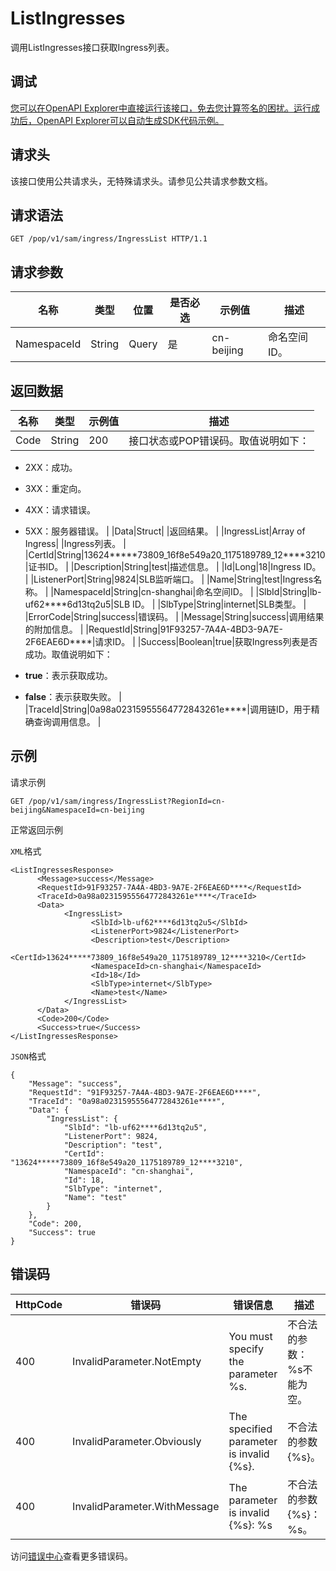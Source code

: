 # ListIngresses

调用ListIngresses接口获取Ingress列表。

## 调试

[您可以在OpenAPI Explorer中直接运行该接口，免去您计算签名的困扰。运行成功后，OpenAPI Explorer可以自动生成SDK代码示例。](https://api.aliyun.com/#product=sae&api=ListIngresses&type=ROA&version=2019-05-06)

## 请求头

该接口使用公共请求头，无特殊请求头。请参见公共请求参数文档。

## 请求语法

```
GET /pop/v1/sam/ingress/IngressList HTTP/1.1
```

## 请求参数

|名称|类型|位置|是否必选|示例值|描述|
|--|--|--|----|---|--|
|NamespaceId|String|Query|是|cn-beijing|命名空间ID。 |

## 返回数据

|名称|类型|示例值|描述|
|--|--|---|--|
|Code|String|200|接口状态或POP错误码。取值说明如下：

 -   2XX：成功。
-   3XX：重定向。
-   4XX：请求错误。
-   5XX：服务器错误。 |
|Data|Struct| |返回结果。 |
|IngressList|Array of Ingress| |Ingress列表。 |
|CertId|String|13624\*\*\*\*\*73809\_16f8e549a20\_1175189789\_12\*\*\*\*3210|证书ID。 |
|Description|String|test|描述信息。 |
|Id|Long|18|Ingress ID。 |
|ListenerPort|String|9824|SLB监听端口。 |
|Name|String|test|Ingress名称。 |
|NamespaceId|String|cn-shanghai|命名空间ID。 |
|SlbId|String|lb-uf62\*\*\*\*6d13tq2u5|SLB ID。 |
|SlbType|String|internet|SLB类型。 |
|ErrorCode|String|success|错误码。 |
|Message|String|success|调用结果的附加信息。 |
|RequestId|String|91F93257-7A4A-4BD3-9A7E-2F6EAE6D\*\*\*\*|请求ID。 |
|Success|Boolean|true|获取Ingress列表是否成功。取值说明如下：

 -   **true**：表示获取成功。
-   **false**：表示获取失败。 |
|TraceId|String|0a98a02315955564772843261e\*\*\*\*|调用链ID，用于精确查询调用信息。 |

## 示例

请求示例

```
GET /pop/v1/sam/ingress/IngressList?RegionId=cn-beijing&NamespaceId=cn-beijing
```

正常返回示例

`XML`格式

```
<ListIngressesResponse>
      <Message>success</Message>
      <RequestId>91F93257-7A4A-4BD3-9A7E-2F6EAE6D****</RequestId>
      <TraceId>0a98a02315955564772843261e****</TraceId>
      <Data>
            <IngressList>
                  <SlbId>lb-uf62****6d13tq2u5</SlbId>
                  <ListenerPort>9824</ListenerPort>
                  <Description>test</Description>
                  <CertId>13624*****73809_16f8e549a20_1175189789_12****3210</CertId>
                  <NamespaceId>cn-shanghai</NamespaceId>
                  <Id>18</Id>
                  <SlbType>internet</SlbType>
                  <Name>test</Name>
            </IngressList>
      </Data>
      <Code>200</Code>
      <Success>true</Success>
</ListIngressesResponse>
```

`JSON`格式

```
{
    "Message": "success",
    "RequestId": "91F93257-7A4A-4BD3-9A7E-2F6EAE6D****",
    "TraceId": "0a98a02315955564772843261e****",
    "Data": {
        "IngressList": {
            "SlbId": "lb-uf62****6d13tq2u5",
            "ListenerPort": 9824,
            "Description": "test",
            "CertId": "13624*****73809_16f8e549a20_1175189789_12****3210",
            "NamespaceId": "cn-shanghai",
            "Id": 18,
            "SlbType": "internet",
            "Name": "test"
        }
    },
    "Code": 200,
    "Success": true
}
```

## 错误码

|HttpCode|错误码|错误信息|描述|
|--------|---|----|--|
|400|InvalidParameter.NotEmpty|You must specify the parameter %s.|不合法的参数：%s不能为空。|
|400|InvalidParameter.Obviously|The specified parameter is invalid \{%s\}.|不合法的参数\{%s\}。|
|400|InvalidParameter.WithMessage|The parameter is invalid \{%s\}: %s|不合法的参数\{%s\}：%s。|

访问[错误中心](https://error-center.aliyun.com/status/product/sae)查看更多错误码。

